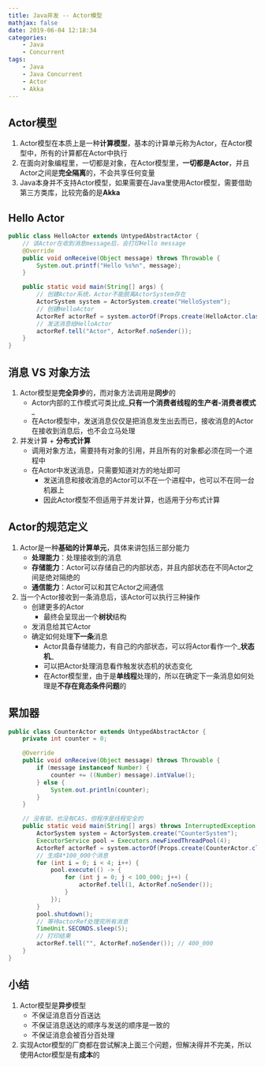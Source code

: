 ```yaml
---
title: Java并发 -- Actor模型
mathjax: false
date: 2019-06-04 12:18:34
categories:
    - Java
    - Concurrent
tags:
    - Java
    - Java Concurrent
    - Actor
    - Akka
---
```


## Actor模型
1. Actor模型在本质上是一种**计算模型**，基本的计算单元称为Actor，在Actor模型中，所有的计算都在Actor中执行
2. 在面向对象编程里，一切都是对象，在Actor模型里，**一切都是Actor**，并且Actor之间是**完全隔离**的，不会共享任何变量
3. Java本身并不支持Actor模型，如果需要在Java里使用Actor模型，需要借助第三方类库，比较完备的是**Akka**

<!-- more -->

## Hello Actor
```java
public class HelloActor extends UntypedAbstractActor {
    // 该Actor在收到消息message后，会打印Hello message
    @Override
    public void onReceive(Object message) throws Throwable {
        System.out.printf("Hello %s%n", message);
    }

    public static void main(String[] args) {
        // 创建Actor系统，Actor不能脱离ActorSystem存在
        ActorSystem system = ActorSystem.create("HelloSystem");
        // 创建HelloActor
        ActorRef actorRef = system.actorOf(Props.create(HelloActor.class));
        // 发送消息给HelloActor
        actorRef.tell("Actor", ActorRef.noSender());
    }
}
```

## 消息 VS 对象方法
1. Actor模型是**完全异步**的，而对象方法调用是**同步**的
    - Actor内部的工作模式可类比成_**只有一个消费者线程的生产者-消费者模式**_
    - 在Actor模型中，发送消息仅仅是把消息发生出去而已，接收消息的Actor在接收到消息后，也不会立马处理
2. 并发计算 + **分布式计算**
    - 调用对象方法，需要持有对象的引用，并且所有的对象都必须在同一个进程中
    - 在Actor中发送消息，只需要知道对方的地址即可
        - 发送消息和接收消息的Actor可以不在一个进程中，也可以不在同一台机器上
        - 因此Actor模型不但适用于并发计算，也适用于分布式计算

## Actor的规范定义
1. Actor是一种**基础的计算单元**，具体来讲包括三部分能力
    - **处理能力**：处理接收到的消息
    - **存储能力**：Actor可以存储自己的内部状态，并且内部状态在不同Actor之间是绝对隔绝的
    - **通信能力**：Actor可以和其它Actor之间通信
2. 当一个Actor接收到一条消息后，该Actor可以执行三种操作
    - 创建更多的Actor
        - 最终会呈现出一个**树状**结构
    - 发消息给其它Actor
    - 确定如何处理**下一条**消息
        - Actor具备存储能力，有自己的内部状态，可以将Actor看作一个_**状态机**_
        - 可以把Actor处理消息看作触发状态机的状态变化
        - 在Actor模型里，由于是**单线程**处理的，所以在确定下一条消息如何处理是**不存在竟态条件问题**的

## 累加器
```java
public class CounterActor extends UntypedAbstractActor {
    private int counter = 0;

    @Override
    public void onReceive(Object message) throws Throwable {
        if (message instanceof Number) {
            counter += ((Number) message).intValue();
        } else {
            System.out.println(counter);
        }
    }

    // 没有锁，也没有CAS，但程序是线程安全的
    public static void main(String[] args) throws InterruptedException {
        ActorSystem system = ActorSystem.create("CounterSystem");
        ExecutorService pool = Executors.newFixedThreadPool(4);
        ActorRef actorRef = system.actorOf(Props.create(CounterActor.class));
        // 生成4*100_000个消息
        for (int i = 0; i < 4; i++) {
            pool.execute(() -> {
                for (int j = 0; j < 100_000; j++) {
                    actorRef.tell(1, ActorRef.noSender());
                }
            });
        }
        pool.shutdown();
        // 等待actorRef处理完所有消息
        TimeUnit.SECONDS.sleep(5);
        // 打印结果
        actorRef.tell("", ActorRef.noSender()); // 400_000
    }
}
```

## 小结
1. Actor模型是**异步**模型
    - 不保证消息百分百送达
    - 不保证消息送达的顺序与发送的顺序是一致的
    - 不保证消息会被百分百处理
2. 实现Actor模型的厂商都在尝试解决上面三个问题，但解决得并不完美，所以使用Actor模型是有**成本**的
